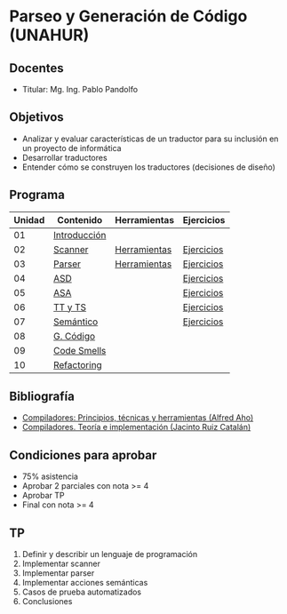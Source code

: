 # Parseo y Generación de Código (UNAHUR)

## Docentes

* Titular: Mg. Ing. Pablo Pandolfo

## Objetivos

* Analizar y evaluar características de un traductor para su inclusión en un proyecto de informática
* Desarrollar traductores
* Entender cómo se construyen los traductores (decisiones de diseño)

## Programa

| Unidad | Contenido | Herramientas | Ejercicios |
| -- | -- | -- | -- |
| 01 | [Introducción](doc/01-intro.ipynb)             |                                                |                                               |
| 02 | [Scanner](doc/02-scanner-contenido.md)         | [Herramientas](doc/02-scanner-herramientas.md) | [Ejercicios](doc/02-scanner-ejercicios.md)    |
| 03 | [Parser](doc/03-parser-contenido.md)           | [Herramientas](doc/03-parser-herramientas.md)  | [Ejercicios](doc/03-parser-ejercicios.md)     |
| 04 | [ASD](doc/04-parser-asd-contenido.md)          |                                                | [Ejercicios](doc/04-parser-asd-ejercicios.md) |
| 05 | [ASA](doc/05-parser-asa-contenido.md)          |                                                | [Ejercicios](doc/05-parser-asa-ejercicios.md) |
| 06 | [TT y TS](doc/06-tablas-contenido.md)          |                                                | [Ejercicios](doc/06-tablas-ejercicios.md)     |
| 07 | [Semántico](doc/07-semantico-contenido.md)     |                                                | [Ejercicios](doc/07-semantico-ejercicios.md)  |
| 08 | [G. Código](doc/08-generacion-contenido.md)    |                                                |                                               |
| 09 | [Code Smells](doc/09-codesmells-contenido.md)  |                                                |                                               |
| 10 | [Refactoring](doc/10-refactoring-contenido.md) |                                                |                                               |

## Bibliografía

* [Compiladores: Principios, técnicas y herramientas (Alfred Aho)](biblio/Compiladores%20(Aho).pdf)
* [Compiladores. Teoría e implementación (Jacinto Ruiz Catalán)](biblio/Compiladores%20(Ruiz%20Catalan).pdf)

## Condiciones para aprobar

* 75% asistencia
* Aprobar 2 parciales con nota >= 4
* Aprobar TP
* Final con nota >= 4

## TP

1. Definir y describir un lenguaje de programación
1. Implementar scanner
1. Implementar parser
1. Implementar acciones semánticas
1. Casos de prueba automatizados
1. Conclusiones
